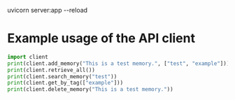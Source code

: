 uvicorn server:app --reload

# Example usage of the API client

```python
import client
print(client.add_memory("This is a test memory.", ["test", "example"]))
print(client.retrieve_all())
print(client.search_memory("test"))
print(client.get_by_tag(["example"]))
print(client.delete_memory("This is a test memory."))
```
